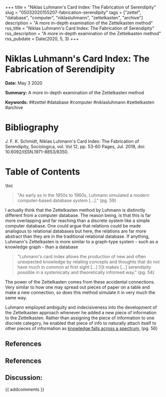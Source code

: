 +++
title = "Niklas Luhmann's Card Index: The Fabrication of Serendipity"
slug = "05032020155207-fabrication-serendipity"
tags = ["zettel", "database", "computer", "niklasluhmann", "zettelkasten", "archive"]
description = "A more in-depth examination of the Zettelkasten method"
rss_title = "Niklas Luhmann's Card Index: The Fabrication of Serendipity"
rss_description = "A more in-depth examination of the Zettelkasten method"
rss_pubdate = Date(2020, 5, 3)
+++



Niklas Luhmann's Card Index: The Fabrication of Serendipity
=========

**Date:** May 3 2020

**Summary:** A more in-depth examination of the Zettelkasten method

**Keywords:** ##zettel #database #computer #niklasluhmann #zettelkasten  #archive

Bibliography
==========

J. F. K. Schmidt, Niklas Luhmann's Card Index: The Fabrication of Serendipity, Sociologica, vol. Vol 12, pp. 53-60 Pages, Jul. 2018, doi: 10.6092/ISSN.1971-8853/8350.

Table of Contents
=========

\toc

> "As early as in the 1950s to 1960s, Luhmann simulated a modern computer-based database system [...]." (pg. 59)


I actually think that the Zettelkasten method by Luhmann is distinctly different from a computer database. The reason being, is that this is far more overlapping and far reaching than a discrete system like a simple computer database. One could argue that relations could be made analogous to relational databases but here, the relations are far more abstract than they are in the traditional relational database. If anything, Luhmann's Zettelkasten is more similar to a graph-type system - such as a knowledge graph - than a database 

> "Luhmann's card index allows the production of new and often unexpected knowledge by relating concepts and thoughts that do not have much in common at first sight [...] [I]t makes [...] serendipity possible in a systemically and theoretically informed way." (pg. 54)


The power of the Zettelkasten comes from these accidental connections. Very similar to how one may spread out pieces of paper on a table and make a new connection, so does this method simulate it in very much the same way.

Luhmann employed ambiguity and indecisiveness into the development of the Zettelkasten approach whenever he added a new piece of information to the Zettelkasten. Rather than assigning the piece of information to one discrete category, he enabled that piece of info to naturally attach itself to other pieces of information as [knowledge falls across a spectrum.](/03092020022908-education-spectrum.md) (pg. 56)

## References

## References
## Discussion: 

{{ addcomments }}
